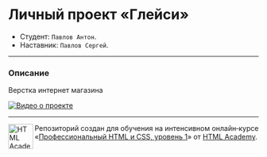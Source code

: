 # Личный проект «Глейси»

* Студент: `Павлов Антон`.
* Наставник: `Павлов Сергей`.

---

### Описание

Верстка интернет магазина

[![Видео о проекте](http://img.youtube.com/vi/O5YebcP3Lj4/0.jpg)](https://www.youtube.com/watch?v=O5YebcP3Lj4"")

---

<a href="https://htmlacademy.ru/intensive/htmlcss"><img align="left" width="50" height="50" alt="HTML Academy" src="https://up.htmlacademy.ru/static/img/intensive/htmlcss/logo-for-github-2.png"></a>

Репозиторий создан для обучения на интенсивном онлайн‑курсе «[Профессиональный HTML и CSS, уровень 1](https://htmlacademy.ru/intensive/htmlcss)» от [HTML Academy](https://htmlacademy.ru).
